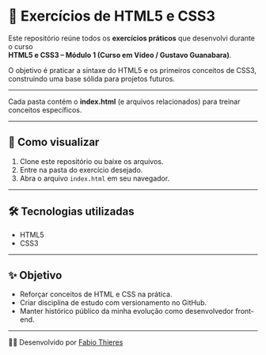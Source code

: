 # 📘 Exercícios de HTML5 e CSS3

Este repositório reúne todos os **exercícios práticos** que desenvolvi durante o curso  
**HTML5 e CSS3 – Módulo 1 (Curso em Vídeo / Gustavo Guanabara)**.  

O objetivo é praticar a sintaxe do HTML5 e os primeiros conceitos de CSS3,  
construindo uma base sólida para projetos futuros.

---

Cada pasta contém o **index.html** (e arquivos relacionados) para treinar conceitos específicos.

---

## 🚀 Como visualizar

1. Clone este repositório ou baixe os arquivos.
2. Entre na pasta do exercício desejado.
3. Abra o arquivo `index.html` em seu navegador.

---

## 🛠️ Tecnologias utilizadas

- HTML5  
- CSS3  

---

## ✨ Objetivo

- Reforçar conceitos de HTML e CSS na prática.  
- Criar disciplina de estudo com versionamento no GitHub.  
- Manter histórico público da minha evolução como desenvolvedor front-end.  

---

👨‍💻 Desenvolvido por [Fabio Thieres](https://www.linkedin.com/in/fabio-thieres-00b320265/)  
